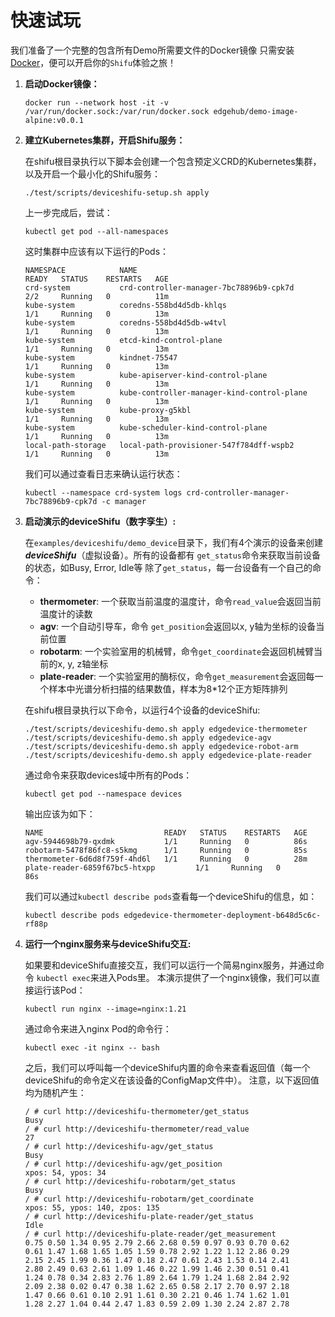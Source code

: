 # 快速试玩

我们准备了一个完整的包含所有Demo所需要文件的Docker镜像
只需安装[Docker](https://docs.docker.com/get-docker/)，便可以开启你的`Shifu`体验之旅！


1. **启动Docker镜像：**

    ```
    docker run --network host -it -v /var/run/docker.sock:/var/run/docker.sock edgehub/demo-image-alpine:v0.0.1
    ```

2. **建立Kubernetes集群，开启Shifu服务：**

    在shifu根目录执行以下脚本会创建一个包含预定义CRD的Kubernetes集群，以及开启一个最小化的Shifu服务：
    ```
    ./test/scripts/deviceshifu-setup.sh apply
    ```

    上一步完成后，尝试： 
    ```
    kubectl get pod --all-namespaces
    ```

    这时集群中应该有以下运行的Pods：
    ```
    NAMESPACE            NAME                                         READY   STATUS    RESTARTS   AGE
    crd-system           crd-controller-manager-7bc78896b9-cpk7d      2/2     Running   0          11m
    kube-system          coredns-558bd4d5db-khlqs                     1/1     Running   0          13m
    kube-system          coredns-558bd4d5db-w4tvl                     1/1     Running   0          13m
    kube-system          etcd-kind-control-plane                      1/1     Running   0          13m
    kube-system          kindnet-75547                                1/1     Running   0          13m
    kube-system          kube-apiserver-kind-control-plane            1/1     Running   0          13m
    kube-system          kube-controller-manager-kind-control-plane   1/1     Running   0          13m
    kube-system          kube-proxy-g5kbl                             1/1     Running   0          13m
    kube-system          kube-scheduler-kind-control-plane            1/1     Running   0          13m
    local-path-storage   local-path-provisioner-547f784dff-wspb2      1/1     Running   0          13m
    ```

    我们可以通过查看日志来确认运行状态：
    ```
    kubectl --namespace crd-system logs crd-controller-manager-7bc78896b9-cpk7d -c manager
    ```

3. **启动演示的deviceShifu（数字孪生）:**
    
    在`examples/deviceshifu/demo_device`目录下，我们有4个演示的设备来创建 ***deviceShifu***（虚拟设备）。所有的设备都有 `get_status`命令来获取当前设备的状态，如Busy, Error, Idle等
    除了`get_status`，每一台设备有一个自己的命令：
    * **thermometer**: 一个获取当前温度的温度计，命令`read_value`会返回当前温度计的读数
    * **agv**: 一个自动引导车，命令 `get_position`会返回以x, y轴为坐标的设备当前位置
    * **robotarm**: 一个实验室用的机械臂，命令`get_coordinate`会返回机械臂当前的x, y, z轴坐标
    * **plate-reader**: 一个实验室用的酶标仪，命令`get_measurement`会返回每一个样本中光谱分析扫描的结果数值，样本为8*12个正方矩阵排列

    在shifu根目录执行以下命令，以运行4个设备的deviceShifu:
    ```
    ./test/scripts/deviceshifu-demo.sh apply edgedevice-thermometer
    ./test/scripts/deviceshifu-demo.sh apply edgedevice-agv
    ./test/scripts/deviceshifu-demo.sh apply edgedevice-robot-arm
    ./test/scripts/deviceshifu-demo.sh apply edgedevice-plate-reader
    ```
    通过命令来获取devices域中所有的Pods：
    ```
    kubectl get pod --namespace devices
    ```
    输出应该为如下：
    ```
    NAME                           READY   STATUS    RESTARTS   AGE
    agv-5944698b79-qxdmk           1/1     Running   0          86s
    robotarm-5478f86fc8-s5kmg      1/1     Running   0          85s
    thermometer-6d6d8f759f-4hd6l   1/1     Running   0          28m
    plate-reader-6859f67bc5-htxpp         1/1     Running   0          86s
    ```
    我们可以通过`kubectl describe pods`查看每一个deviceShifu的信息，如：
    ```
    kubectl describe pods edgedevice-thermometer-deployment-b648d5c6c-rf88p
    ```
4. **运行一个nginx服务来与deviceShifu交互:**
    
    如果要和deviceShifu直接交互，我们可以运行一个简易nginx服务，并通过命令 `kubectl exec`来进入Pods里。
    本演示提供了一个nginx镜像，我们可以直接运行该Pod：
    ```
    kubectl run nginx --image=nginx:1.21
    ```
    通过命令来进入nginx Pod的命令行：
    ```
    kubectl exec -it nginx -- bash
    ```
    之后，我们可以呼叫每一个deviceShifu内置的命令来查看返回值（每一个deviceShifu的命令定义在该设备的ConfigMap文件中）。
    注意，以下返回值均为随机产生：
    ```
    / # curl http://deviceshifu-thermometer/get_status
    Busy
    / # curl http://deviceshifu-thermometer/read_value
    27
    / # curl http://deviceshifu-agv/get_status
    Busy
    / # curl http://deviceshifu-agv/get_position
    xpos: 54, ypos: 34
    / # curl http://deviceshifu-robotarm/get_status
    Busy
    / # curl http://deviceshifu-robotarm/get_coordinate
    xpos: 55, ypos: 140, zpos: 135
    / # curl http://deviceshifu-plate-reader/get_status
    Idle
    / # curl http://deviceshifu-plate-reader/get_measurement
    0.75 0.50 1.34 0.95 2.79 2.66 2.68 0.59 0.97 0.93 0.70 0.62 
    0.61 1.47 1.68 1.65 1.05 1.59 0.78 2.92 1.22 1.12 2.86 0.29 
    2.15 2.45 1.99 0.36 1.47 0.18 2.47 0.61 2.43 1.53 0.14 2.41 
    2.80 2.49 0.63 2.61 1.09 1.46 0.22 1.99 1.46 2.30 0.51 0.41 
    1.24 0.78 0.34 2.83 2.76 1.89 2.64 1.79 1.24 1.68 2.84 2.92 
    2.09 2.38 0.02 0.47 0.38 1.62 2.65 0.58 2.17 2.70 0.97 2.18 
    1.47 0.66 0.61 0.10 2.91 1.61 0.30 2.21 0.46 1.74 1.62 1.01 
    1.28 2.27 1.04 0.44 2.47 1.83 0.59 2.09 1.30 2.24 2.87 2.78 
    ```
